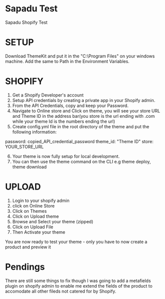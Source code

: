 # Sapadu Test
Sapadu Shopify Test

# SETUP
Download ThemeKit and put it in the "C:\Program Files" on your windows machine. Add the same to Path in the Environment Variables.

# SHOPIFY 
1. Get a Shopify Developer's account
2. Setup API credentials by creating a private app in your Shopify admin.
3. From the API Credentials, copy and keep your Password. 
4. Navigate to Online store and Click on theme, you will see your store URL and Theme ID in the address bar(you store is the url ending with .com while your theme Id is the numbers ending the url)
5. Create config.yml file in the root directory of the theme and put the following information:
  
  password: copied_API_credential_password
  theme_id: "Theme ID"
  store: YOUR_STORE_URL

6. Your theme is now fully setup for local development.
7. You can then use the theme command on the CLI e.g theme deploy, theme download

# UPLOAD

1. Login to your shopify admin
2. click on Online Store
3. Click on Themes
4. Click on Upload theme
5. Browse and Select your theme (zipped)
6. Click on Upload File
7. Then Activate your theme

You are now ready to test your theme - only you have to now create a product and preview it

# Pendings
There are still some things to fix though
I was going to add a metafields plugin on shopify admin to enable me extend the fields of the product to accomodate all other fileds not catered for by Shopify. 
 

